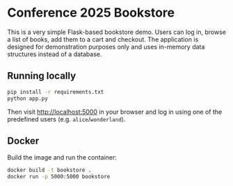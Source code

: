 # Conference 2025 Bookstore

This is a very simple Flask-based bookstore demo. Users can log in, browse a list of books, add them to a cart and checkout. The application is designed for demonstration purposes only and uses in-memory data structures instead of a database.

## Running locally

```bash
pip install -r requirements.txt
python app.py
```

Then visit [http://localhost:5000](http://localhost:5000) in your browser and log in using one of the predefined users (e.g. `alice`/`wonderland`).

## Docker

Build the image and run the container:

```bash
docker build -t bookstore .
docker run -p 5000:5000 bookstore
```
